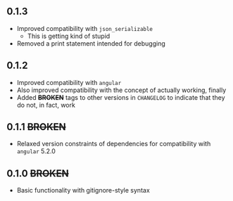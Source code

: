 ## 0.1.3

- Improved compatibility with `json_serializable`
  - This is getting kind of stupid
- Removed a print statement intended for debugging

## 0.1.2

- Improved compatibility with `angular`
- Also improved compatibility with the concept of actually working, finally
- Added **~~BROKEN~~** tags to other versions in `CHANGELOG` to indicate that they do not, in fact, work

## 0.1.1 ~~BROKEN~~

- Relaxed version constraints of dependencies for compatibility with `angular` 5.2.0

## 0.1.0 ~~BROKEN~~

- Basic functionality with gitignore-style syntax
